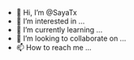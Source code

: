 - 👋 Hi, I’m @SayaTx
- 👀 I’m interested in ...
- 🌱 I’m currently learning ...
- 💞️ I’m looking to collaborate on ...
- 📫 How to reach me ...

<!---
SayaTx/SayaTx is a ✨ special ✨ repository because its `README.md` (this file) appears on your GitHub profile.
You can click the Preview link to take a look at your changes.
--->

